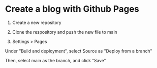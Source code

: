 # Create a blog with Github Pages

1. Create a new repository

2. Clone the respository and push the new file to main

3. Settings > Pages 

Under "Build and deployment", select Source as "Deploy from a branch"

Then, select main as the branch, and click "Save"